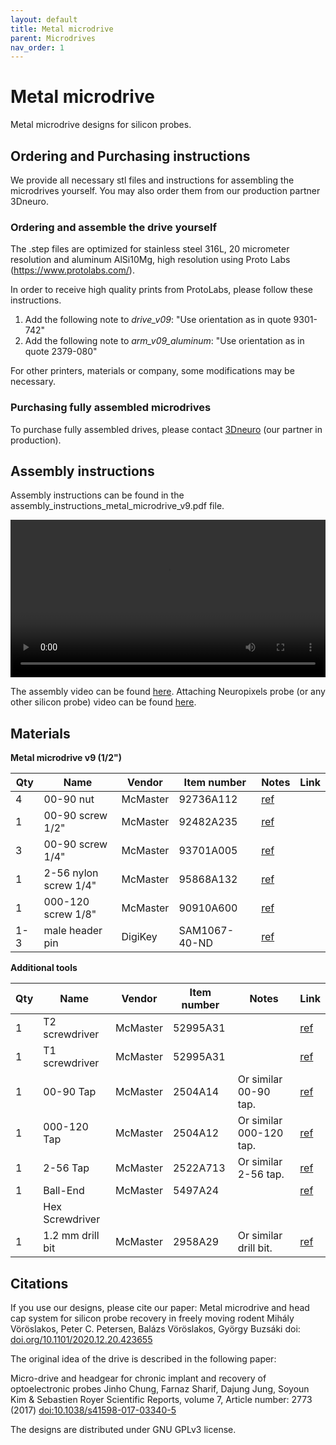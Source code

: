 ```yaml
---
layout: default
title: Metal microdrive
parent: Microdrives
nav_order: 1
---
```

# Metal microdrive
Metal microdrive designs for silicon probes.

## Ordering and Purchasing instructions
We provide all necessary stl files and instructions for assembling the microdrives yourself. You may also order them from our production partner 3Dneuro. 

### Ordering and assemble the drive yourself
The .step files are optimized for stainless steel 316L, 20 micrometer resolution and aluminum AlSi10Mg, high resolution using Proto Labs (https://www.protolabs.com/).

In order to receive high quality prints from ProtoLabs, please follow these instructions.

1. Add the following note to _drive_v09_: "Use orientation as in quote 9301-742"
2. Add the following note to _arm_v09_aluminum_: "Use orientation as in quote 2379-080"

For other printers, materials or company, some modifications may be necessary.

### Purchasing fully assembled microdrives
To purchase fully assembled drives, please contact [3Dneuro](https://www.3dneuro.com/2021/04/23/new-metal-microdrive-in-collaboration-with-the-buzsaki-lab/) (our partner in production).

## Assembly instructions 
Assembly instructions can be found in the assembly_instructions_metal_microdrive_v9.pdf file.

<video width="100%" height="auto" controls="controls">
  <source src="https://buzsakilab.com/3d_print_designs/Figure1-video1.mp4" type="video/mp4">
</video>


The assembly video can be found [here](https://www.youtube.com/watch?v=poEjWvFrr5g). Attaching Neuropixels probe (or any other silicon probe) video can be found [here](https://www.youtube.com/watch?v=MpPdWJEo7Fo).


## Materials

__Metal microdrive v9 (1/2")__ 

| Qty | Name | Vendor | Item number | Notes | Link |
|-----|------|--------|-------------|-------|------|
| 4 | 00-90 nut | McMaster |  92736A112 | [ref](https://www.mcmaster.com/92736a112) |
| 1 | 00-90 screw 1/2" | McMaster | 92482A235 | [ref](https://www.mcmaster.com/92482a235/) |
| 3 | 00-90 screw 1/4" | McMaster | 93701A005 | [ref](https://www.mcmaster.com/93701A005/) |
| 1 | 2-56 nylon screw 1/4" | McMaster | 95868A132 | [ref](https://www.mcmaster.com/95868A132/) |
| 1 | 000-120 screw 1/8" | McMaster | 90910A600 | [ref](https://www.mcmaster.com/93701a005) |
| 1-3 | male header pin | DigiKey | SAM1067-40-ND | [ref](https://www.digikey.com/products/en?keywords=SAM1067-40-ND) |


__Additional tools__ 

| Qty | Name | Vendor | Item number | Notes | Link |
|-----|------|--------|-------------|-------|------|
| 1 | T2 screwdriver | McMaster | 52995A31 | | [ref](https://www.mcmaster.com/52995a31) | 
| 1 | T1 screwdriver | McMaster | 52995A31 | | [ref](https://www.mcmaster.com/52995a31) | 
| 1 | 00-90 Tap | McMaster | 	2504A14 | Or similar 00-90 tap. | [ref](https://www.mcmaster.com/2504A14/) | 
| 1 | 000-120 Tap | McMaster | 2504A12 | Or similar 000-120 tap. | [ref](https://www.mcmaster.com/2504A12/) | 
| 1 | 2-56 Tap | McMaster | 2522A713 | Or similar 2-56 tap. | [ref](https://www.mcmaster.com/2522A713/) | 
| 1 | Ball-End | McMaster | 5497A24 | | [ref](https://www.mcmaster.com/5497A24/) | 
|  | Hex Screwdriver |  |  |  |  | 
| 1 | 1.2 mm drill bit |  McMaster | 2958A29 | Or similar drill bit. | [ref](https://www.mcmaster.com/2958a29) | 


## Citations
If you use our designs, please cite our paper: 
Metal microdrive and head cap system for silicon probe recovery in freely moving rodent Mihály Vöröslakos, Peter C. Petersen, Balázs Vöröslakos, György Buzsáki doi: [doi.org/10.1101/2020.12.20.423655](https://doi.org/10.1101/2020.12.20.423655)

The original idea of the drive is described in the following paper:

Micro-drive and headgear for chronic implant and recovery of optoelectronic probes Jinho Chung, Farnaz Sharif, Dajung Jung, Soyoun Kim & Sebastien Royer Scientific Reports, volume 7, Article number: 2773 (2017) [doi:10.1038/s41598-017-03340-5](https://doi.org/10.1038/s41598-017-03340-5)

The designs are distributed under GNU GPLv3 license.